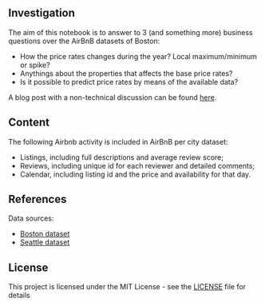 ## Investigation

The aim of this notebook is to answer to 3 (and something more) business questions over the AirBnB datasets of Boston:

* How the price rates changes during the year? Local maximum/minimum or spike?
* Anythings about the properties that affects the base price rates?
* Is it possible to predict price rates by means of the available data? 

A blog post with a non-technical discussion can be found [here](https://medium.com/@marco_f/the-perfect-holiday-doesnt-exi-faa3b6bbe18a).

## Content

The following Airbnb activity is included in AirBnB per city dataset: 
* Listings, including full descriptions and average review score;
* Reviews, including unique id for each reviewer and detailed comments;
* Calendar, including listing id and the price and availability for that day.

## References

Data sources:  
* [Boston dataset](https://www.kaggle.com/airbnb/boston)  
* [Seattle dataset](https://www.kaggle.com/airbnb/seattle)

## License
This project is licensed under the MIT License - see the [LICENSE](LICENSE) file for details
